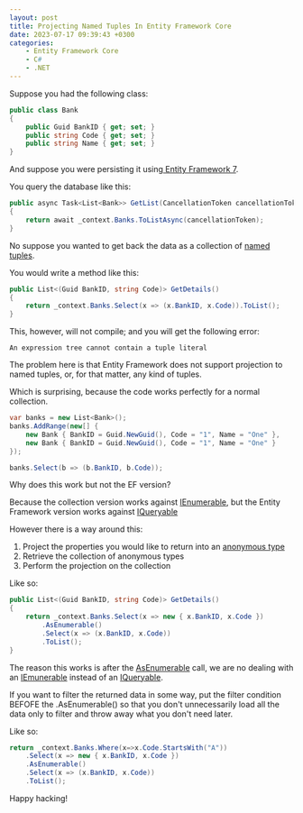 ```yaml
---
layout: post
title: Projecting Named Tuples In Entity Framework Core
date: 2023-07-17 09:39:43 +0300
categories:
    - Entity Framework Core
    - C#
    - .NET
---
```


Suppose you had the following class:

```csharp
public class Bank
{
    public Guid BankID { get; set; }
    public string Code { get; set; }
    public string Name { get; set; }
}
```

And suppose you were persisting it using[ Entity Framework 7](https://learn.microsoft.com/en-us/ef/core/).

You query the database like this:

```csharp
public async Task<List<Bank>> GetList(CancellationToken cancellationToken)
{
    return await _context.Banks.ToListAsync(cancellationToken);
}
```

No suppose you wanted to get back the data as a collection of [named tuples](https://learn.microsoft.com/en-us/dotnet/csharp/language-reference/builtin-types/value-tuples).

You would write a method like this:

```csharp
public List<(Guid BankID, string Code)> GetDetails()
{
    return _context.Banks.Select(x => (x.BankID, x.Code)).ToList();
}
```

This, however, will not compile; and you will get the following error:

```plaintext
An expression tree cannot contain a tuple literal
```

The problem here is that Entity Framework does not support projection to named tuples, or, for that matter, any kind of tuples.

Which is surprising, because the code works perfectly for a normal collection.

```csharp
var banks = new List<Bank>();
banks.AddRange(new[] { 
    new Bank { BankID = Guid.NewGuid(), Code = "1", Name = "One" },
    new Bank { BankID = Guid.NewGuid(), Code = "1", Name = "One" }
});

banks.Select(b => (b.BankID, b.Code));
```

Why does this work but not the EF version?

Because the collection version works against [IEnumerable](https://learn.microsoft.com/en-us/dotnet/api/system.collections.ienumerable?view=net-7.0), but the Entity Framework version works against [IQueryable](https://learn.microsoft.com/en-us/dotnet/api/system.linq.iqueryable?view=net-7.0)

However there is a way around this:

1. Project the properties you would like to return into an [anonymous type](https://learn.microsoft.com/en-us/dotnet/csharp/fundamentals/types/anonymous-types)
1. Retrieve the collection of anonymous types
1. Perform the projection on the collection

Like so:

```csharp
public List<(Guid BankID, string Code)> GetDetails()
{
    return _context.Banks.Select(x => new { x.BankID, x.Code })
        .AsEnumerable()
        .Select(x => (x.BankID, x.Code))
        .ToList();
}
```

The reason this works is after the [AsEnumerable](https://learn.microsoft.com/en-us/dotnet/api/system.linq.enumerable.asenumerable?view=net-7.0#system-linq-enumerable-asenumerable-1(system-collections-generic-ienumerable((-0)))) call, we are no dealing with an [IEmunerable](https://learn.microsoft.com/en-us/dotnet/api/system.collections.ienumerable?view=net-7.0) instead of an [IQueryable](https://learn.microsoft.com/en-us/dotnet/api/system.linq.iqueryable?view=net-7.0).

If you want to filter the returned data in some way, put the filter condition BEFOFE the .AsEnumerable() so that you don't unnecessarily load all the data only to filter and throw away what you don't need later.

Like so:

```csharp
return _context.Banks.Where(x=>x.Code.StartsWith("A"))
    .Select(x => new { x.BankID, x.Code })
    .AsEnumerable()
    .Select(x => (x.BankID, x.Code))
    .ToList();
```


Happy hacking!

